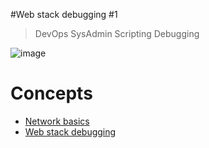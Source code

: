 #Web stack debugging #1

> DevOps
> SysAdmin
> Scripting
> Debugging

![image](https://github.com/RichardMiruka/alx-system_engineering-devops/assets/105627752/f8c3edd5-9ec9-43c0-8ecd-154f815e31cb)

# Concepts 
* [Network basics](https://intranet.alxswe.com/concepts/33)
* [Web stack debugging](https://intranet.alxswe.com/concepts/68)
